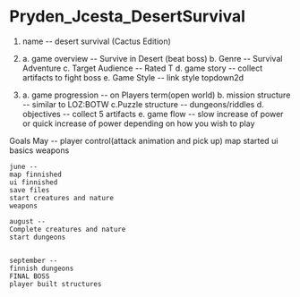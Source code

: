 # Pryden_Jcesta_DesertSurvival



1. name -- desert survival (Cactus Edition)

2. 
    a. game overview -- Survive in Desert (beat boss)
    b. Genre -- Survival Adventure
    c. Target Audience -- Rated T
    d. game story -- collect artifacts to fight boss
    e. Game Style -- link style topdown2d

3. 
    a. game progression -- on Players term(open world) 
    b. mission structure -- similar to LOZ:BOTW
    c.Puzzle structure -- dungeons/riddles
    d. objectives -- collect 5 artifacts
    e. game flow -- slow increase of power or quick increase of power depending on how you wish to play



Goals
    May -- 
    player control(attack animation and pick up) 
    map started
    ui basics
    weapons

    june -- 
    map finnished
    ui finnished 
    save files
    start creatures and nature
    weapons

    august -- 
    Complete creatures and nature
    start dungeons


    september --
    finnish dungeons
    FINAL BOSS
    player built structures

    





